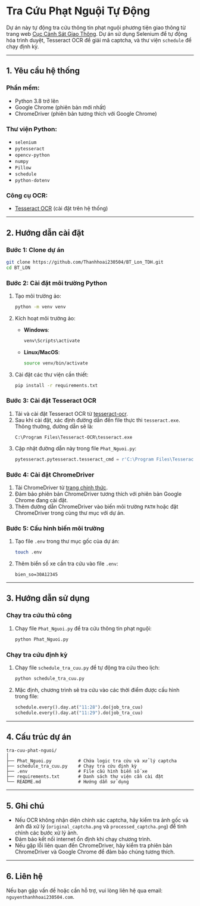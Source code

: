 # Tra Cứu Phạt Nguội Tự Động

Dự án này tự động tra cứu thông tin phạt nguội phương tiện giao thông từ trang web [Cục Cảnh Sát Giao Thông](https://www.csgt.vn/tra-cuu-phuong-tien-vi-pham.html). Dự án sử dụng Selenium để tự động hóa trình duyệt, Tesseract OCR để giải mã captcha, và thư viện `schedule` để chạy định kỳ.

---

## 1. Yêu cầu hệ thống

### Phần mềm:

- Python 3.8 trở lên
- Google Chrome (phiên bản mới nhất)
- ChromeDriver (phiên bản tương thích với Google Chrome)

### Thư viện Python:

- `selenium`
- `pytesseract`
- `opencv-python`
- `numpy`
- `Pillow`
- `schedule`
- `python-dotenv`

### Công cụ OCR:

- [Tesseract OCR](https://github.com/tesseract-ocr/tesseract) (cài đặt trên hệ thống)

---

## 2. Hướng dẫn cài đặt

### Bước 1: Clone dự án

```bash
git clone https://github.com/Thanhhoai230504/BT_Lon_TDH.git
cd BT_LON
```

### Bước 2: Cài đặt môi trường Python

1. Tạo môi trường ảo:

   ```bash
   python -m venv venv
   ```

2. Kích hoạt môi trường ảo:

   - **Windows**:
     ```bash
     venv\Scripts\activate
     ```
   - **Linux/MacOS**:
     ```bash
     source venv/bin/activate
     ```

3. Cài đặt các thư viện cần thiết:
   ```bash
   pip install -r requirements.txt
   ```

### Bước 3: Cài đặt Tesseract OCR

1. Tải và cài đặt Tesseract OCR từ [tesseract-ocr](https://github.com/tesseract-ocr/tesseract).
2. Sau khi cài đặt, xác định đường dẫn đến file thực thi `tesseract.exe`. Thông thường, đường dẫn sẽ là:
   ```
   C:\Program Files\Tesseract-OCR\tesseract.exe
   ```
3. Cập nhật đường dẫn này trong file `Phat_Nguoi.py`:
   ```python
   pytesseract.pytesseract.tesseract_cmd = r'C:\Program Files\Tesseract-OCR\tesseract.exe'
   ```

### Bước 4: Cài đặt ChromeDriver

1. Tải ChromeDriver từ [trang chính thức](https://chromedriver.chromium.org/downloads).
2. Đảm bảo phiên bản ChromeDriver tương thích với phiên bản Google Chrome đang cài đặt.
3. Thêm đường dẫn ChromeDriver vào biến môi trường `PATH` hoặc đặt ChromeDriver trong cùng thư mục với dự án.

### Bước 5: Cấu hình biến môi trường

1. Tạo file `.env` trong thư mục gốc của dự án:
   ```bash
   touch .env
   ```
2. Thêm biển số xe cần tra cứu vào file `.env`:
   ```
   bien_so=30A12345
   ```

---

## 3. Hướng dẫn sử dụng

### Chạy tra cứu thủ công

1. Chạy file `Phat_Nguoi.py` để tra cứu thông tin phạt nguội:
   ```bash
   python Phat_Nguoi.py
   ```

### Chạy tra cứu định kỳ

1. Chạy file `schedule_tra_cuu.py` để tự động tra cứu theo lịch:
   ```bash
   python schedule_tra_cuu.py
   ```
2. Mặc định, chương trình sẽ tra cứu vào các thời điểm được cấu hình trong file:
   ```python
   schedule.every().day.at("11:28").do(job_tra_cuu)
   schedule.every().day.at("11:29").do(job_tra_cuu)
   ```

---

## 4. Cấu trúc dự án

```
tra-cuu-phat-nguoi/
│
├── Phat_Nguoi.py          # Chứa logic tra cứu và xử lý captcha
├── schedule_tra_cuu.py    # Chạy tra cứu định kỳ
├── .env                   # File cấu hình biển số xe
├── requirements.txt       # Danh sách thư viện cần cài đặt
└── README.md              # Hướng dẫn sử dụng
```

---

## 5. Ghi chú

- Nếu OCR không nhận diện chính xác captcha, hãy kiểm tra ảnh gốc và ảnh đã xử lý (`original_captcha.png` và `processed_captcha.png`) để tinh chỉnh các bước xử lý ảnh.
- Đảm bảo kết nối internet ổn định khi chạy chương trình.
- Nếu gặp lỗi liên quan đến ChromeDriver, hãy kiểm tra phiên bản ChromeDriver và Google Chrome để đảm bảo chúng tương thích.

---

## 6. Liên hệ

Nếu bạn gặp vấn đề hoặc cần hỗ trợ, vui lòng liên hệ qua email: `nguyenthanhhoai230504.com`.
